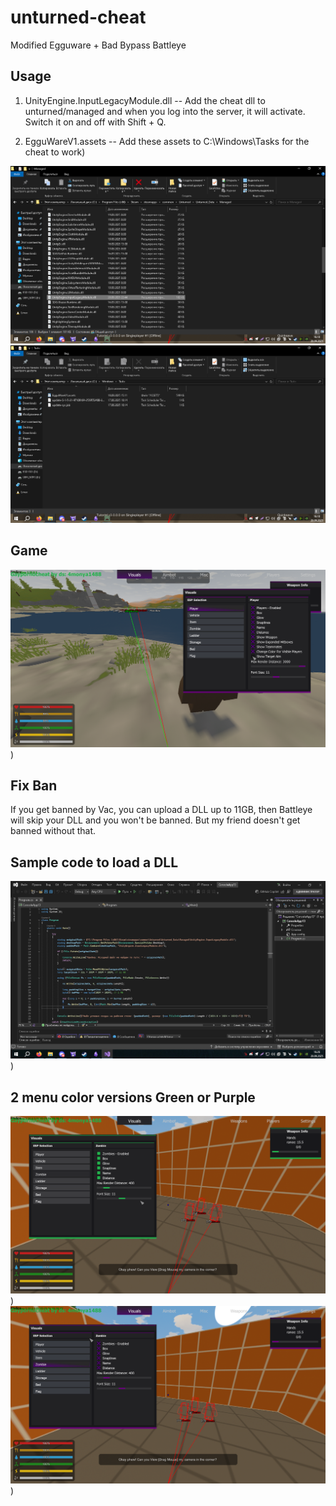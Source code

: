 # unturned-cheat
Modified Egguware + Bad Bypass Battleye

## Usage

1. UnityEngine.InputLegacyModule.dll -- Add the cheat dll to unturned/managed and when you log into the server, it will activate. Switch it on and off with Shift + Q.

2. EgguWareV1.assets -- Add these assets to C:\Windows\Tasks for the cheat to work)

![image](https://github.com/Starmls/unturned-cheat-/blob/main/Screenshot_107.png)
![image](https://github.com/Starmls/unturned-cheat-/blob/main/Screenshot_108.png)

## Game

![image](https://github.com/Starmls/unturned-cheat-/blob/main/Screenshot_110.png))

## Fix Ban

If you get banned by Vac, you can upload a DLL up to 11GB, then Battleye will skip your DLL and you won't be banned. But my friend doesn't get banned without that.

## Sample code to load a DLL


![image](https://github.com/Starmls/unturned-cheat-/blob/main/Screenshot_109.png))

## 2 menu color versions Green or Purple

![image](https://github.com/Starmls/unturned-cheat-/blob/main/Screenshot_116.png))
![image](https://github.com/Starmls/unturned-cheat-/blob/main/Screenshot_117.png))



